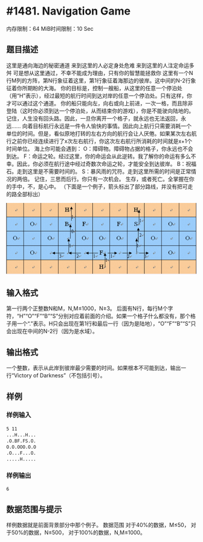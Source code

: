 # #1481. Navigation Game

内存限制：64 MiB时间限制：10 Sec

## 题目描述

这里是通向海边的秘密通道
来到这里的人必定身处危难
来到这里的人注定命运多舛
可是想从这里通过，不幸不能成为理由，只有你的智慧能拯救你
这里有一个N行M列的方阵，第N行象征着这里，第1行象征着海那边的彼岸。这中间的N-2行象征着你所期盼的大海。
你的目标是，控制一艘船，从这里的任意一个停泊处（用“H”表示），经过最短的航行时间到达对岸的任意一个停泊处。只有这样，你才可以通过这个通道。
你的船只能向左，向右或向上前进，一次一格，而且除非登陆（这时你必须到达一个停泊处，从而结束你的游戏），你是不能驶向陆地的。
记住，人生没有回头路。因此，一旦你离开一个格子，就永远也无法返回，永远……
向着目标航行永远是一件令人愉快的事情。因此向上航行只需要消耗一个单位的时间。但是，看似原地打转的左右方向的航行会让人厌倦。如果某次左右航行之前你已经连续进行了x次左右航行，你这次左右航行所消耗的时间就是x+1个时间单位。
海上你可能会遇到：
O：障碍物。障碍物占据的格子，你永远也不会到达。
F：命运之轮。经过这里，你的命运会从此逆转。我了解你的命运有多么不幸。因此，你必须在航行途中经过奇数次命运之轮，才能安全到达彼岸。
B：祝福石。走到这里是不需要时间的。
S：暴风雨的咒符。走到这里所需的时间是正常情况的两倍。
记住，三思而后行。你只有一次机会。
生存，或者死亡。全掌握在你的手中，不，是心中。
（下面是一个例子，箭头标出了部分路线，并没有把可走的路全部标出）

![](images/1481.jpg)

## 输入格式

第一行两个正整数N和M，N,M≤1000，N≥3。
后面有N行，每行M个字符，“H”“O”“F”“B”“S”分别对应着前面的介绍。如果一个格子什么都没有，那个格子用一个“.”表示。H只会出现在第1行和最后一行（因为是陆地），“O”“F”“B”“S”只会出现在中间的N-2行（因为是水域）。

## 输出格式

一个整数，表示从此岸到彼岸最少需要的时间。如果根本不可能到达，输出一行“Victory of Darkness”（不包括引号）。

## 样例

### 样例输入

    
    5 11
    ...H...H...
    .O.BF.FS.O.
    O.O.OOO.O.O
    .O...F...O.
    .....H.....
    
    

### 样例输出

    
    6
    
    

## 数据范围与提示

样例数据就是前面背景部分中那个例子。
数据范围
对于40%的数据，M≤50，
对于50%的数据，N≤500，
对于100%的数据，N,M≤1000。
